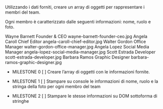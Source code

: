 Utilizzando i dati forniti, creare un array di oggetti per rappresentare i membri del team.

Ogni membro è caratterizzato dalle seguenti informazioni: nome, ruolo e foto.

Wayne Barnett	Founder & CEO	        wayne-barnett-founder-ceo.jpg
Angela Caroll	Chief Editor	        angela-caroll-chief-editor.jpg
Walter Gordon	Office Manager	        walter-gordon-office-manager.jpg
Angela Lopez	Social Media Manager	angela-lopez-social-media-manager.jpg
Scott Estrada	Developer	            scott-estrada-developer.jpg
Barbara Ramos	Graphic Designer	    barbara-ramos-graphic-designer.jpg

- MILESTONE 0
[ ] Creare l’array di oggetti con le informazioni fornite.

- MILESTONE 1
[ ] Stampare su console le informazioni di nome, ruolo e la stringa della foto per ogni membro del team

- MILESTONE 2
[ ] Stampare le stesse informazioni su DOM sottoforma di stringhe